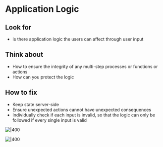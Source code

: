 # Application Logic

## Look for

- Is there application logic the users can affect through user input

## Think about

- How to ensure the integrity of any multi-step processes or functions or actions
- How can you protect the logic

## How to fix

- Keep state server-side
- Ensure unexpected actions cannot have unexpected consequences
- Individually check if each input is invalid, so that the logic can only be followed if every single input is valid

![|400](https://remnote-user-data.s3.amazonaws.com/-V_TdV_weuUX_zeJL-XUIgyWHW_rWzyw3KpJM5peKpMHt1wVSHRy01o4iuPl7mvy8Ku-JaNpOAxAGpUTBUG0SQ6Bt882uG2Op6WwR31HOOwOY2TPq7Uw_N_JOYMI9xoP.png)

![|400](https://remnote-user-data.s3.amazonaws.com/BoJQMbDHweDnnP-IUVn31TCtWCzR078YkDmp3NPilgUMjFjRQsBbPJKmC1N8NympnUEnPA7jMZkBZw43vrV-s7Izv8CrfkXc4NsIO86xmzuPC0FdVdgI8Z2FSd18CRIy.png)
